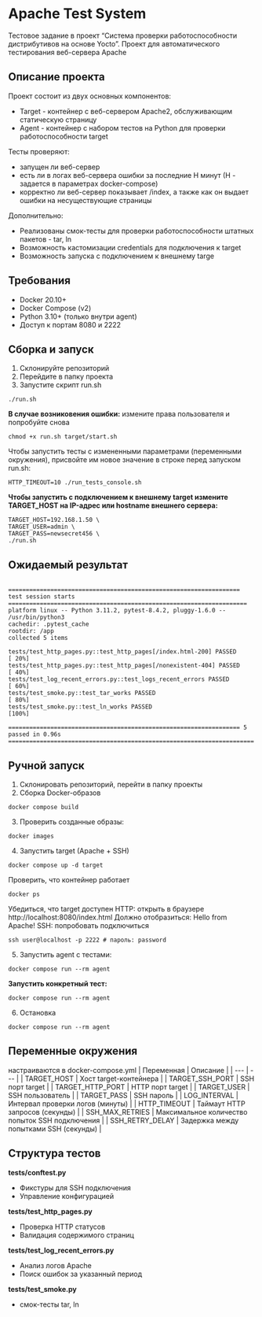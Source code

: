 # Apache Test System
Тестовое задание в проект “Система проверки работоспособности дистрибутивов на основе Yocto”.
Проект для автоматического тестирования веб-сервера Apache

## Описание проекта

Проект состоит из двух основных компонентов:

- Target - контейнер с веб-сервером Apache2, обслуживающим статическую страницу
- Agent - контейнер с набором тестов на Python для проверки работоспособности target

Тесты проверяют:

- запущен ли веб-сервер
- есть ли в логах веб-сервера ошибки за последние Н минут (Н - задается в параметрах docker-compose)
- корректно ли веб-сервер показывает /index, а также как он выдает ошибки на несуществующие страницы

Дополнительно:
- Реализованы смок-тесты для проверки работоспособности штатных пакетов - tar, ln 
- Возможность кастомизации credentials для подключения к target
- Возможность запуска с подключением к внешнему targe

## Требования

- Docker 20.10+
- Docker Compose (v2)
- Python 3.10+ (только внутри agent)
- Доступ к портам 8080 и 2222

## Сборка и запуск

1. Склонируйте репозиторий
2. Перейдите в папку проекта
3. Запустите скрипт run.sh
```
./run.sh
```
**В случае возниковения ошибки:**
измените права пользователя и попробуйте снова
```
chmod +x run.sh target/start.sh
```

Чтобы запустить тесты с измененными параметрами (переменными окружения), присвойте им новое значение в строке перед запуском run.sh:
```
HTTP_TIMEOUT=10 ./run_tests_console.sh
```
**Чтобы запустить с подключением к внешнему target измените  TARGET_HOST на IP-адрес или hostname внешнего сервера:**
```
TARGET_HOST=192.168.1.50 \
TARGET_USER=admin \
TARGET_PASS=newsecret456 \
./run.sh
```
## Ожидаемый результат

```
                                                                                                                  
================================================================== test session starts ====================================================================
platform linux -- Python 3.11.2, pytest-8.4.2, pluggy-1.6.0 -- /usr/bin/python3
cachedir: .pytest_cache
rootdir: /app
collected 5 items                                                                                                                                                                    

tests/test_http_pages.py::test_http_pages[/index.html-200] PASSED                                                                                                              [ 20%]
tests/test_http_pages.py::test_http_pages[/nonexistent-404] PASSED                                                                                                             [ 40%]
tests/test_log_recent_errors.py::test_logs_recent_errors PASSED                                                                                                                [ 60%]
tests/test_smoke.py::test_tar_works PASSED                                                                                                                                     [ 80%]
tests/test_smoke.py::test_ln_works PASSED                                                                                                                                      [100%]

================================================================== 5 passed in 0.96s ======================================================================
```


## Ручной запуск
1. Склонировать репозиторий, перейти в папку проекты
2. Сборка Docker-образов
```
docker compose build
```
3. Проверить созданные образы:
```
docker images
```
4. Запустить target (Apache + SSH)
```
docker compose up -d target
```
Проверить, что контейнер работает
```
docker ps
```
Убедиться, что target доступен
HTTP: открыть в браузере http://localhost:8080/index.html
Должно отобразиться: Hello from Apache!
SSH: попробовать подключиться
```
ssh user@localhost -p 2222 # пароль: password
```
5. Запустить agent с тестами:
```
docker compose run --rm agent
```
**Запустить конкретный тест:**
```
docker compose run --rm agent
```
6. Остановка
```
docker compose run --rm agent
```

## Переменные окружения
настраиваются в docker-compose.yml
| Переменная | Описание |
| --- | --- |
| TARGET_HOST | Хост target-контейнера |
| TARGET_SSH_PORT  | SSH порт target |
| TARGET_HTTP_PORT  | HTTP порт target |
| TARGET_USER | SSH пользователь |
| TARGET_PASS | SSH пароль |
| LOG_INTERVAL | Интервал проверки логов (минуты) |
| HTTP_TIMEOUT | Таймаут HTTP запросов (секунды) |
| SSH_MAX_RETRIES | Максимальное количество попыток SSH подключения |
| SSH_RETRY_DELAY | Задержка между попытками SSH (секунды) |

## Структура тестов

**tests/conftest.py**

- Фикстуры для SSH подключения
- Управление конфигурацией

**tests/test_http_pages.py**

- Проверка HTTP статусов
- Валидация содержимого страниц

**tests/test_log_recent_errors.py**

- Анализ логов Apache
- Поиск ошибок за указанный период

**tests/test_smoke.py**

- смок-тесты tar, ln





